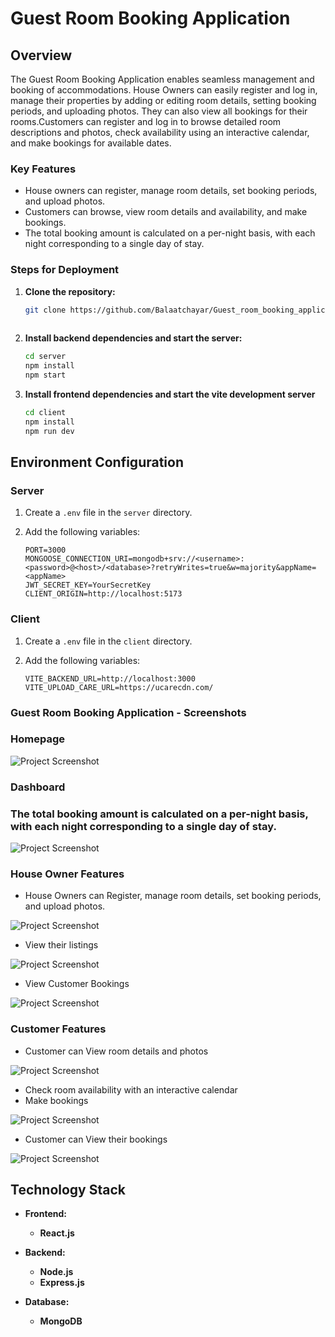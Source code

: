 # Guest Room Booking Application

## Overview

The Guest Room Booking Application enables seamless management and booking of accommodations. House Owners can easily register and log in, manage their properties by adding or editing room details, setting booking periods, and uploading photos. They can also view all bookings for their rooms.Customers can register and log in to browse detailed room descriptions and photos, check availability using an interactive calendar, and make bookings for available dates.


### Key Features
- House owners can register, manage room details, set booking periods, and upload photos.
- Customers can browse, view room details and availability, and make bookings.
- The total booking amount is calculated on a per-night basis, with each night corresponding to a single day of stay.
  

### Steps for Deployment

1. **Clone the repository:**
   ```sh
   git clone https://github.com/Balaatchayar/Guest_room_booking_application_MERN
  
2. **Install backend dependencies and start the server:**
    ```sh
    cd server
    npm install
    npm start

3. **Install frontend dependencies and start the vite development server**
    ```sh
    cd client
    npm install
    npm run dev

## Environment Configuration

### Server

1. Create a `.env` file in the `server` directory.

2. Add the following variables:

    ```env
    PORT=3000
    MONGOOSE_CONNECTION_URI=mongodb+srv://<username>:<password>@<host>/<database>?retryWrites=true&w=majority&appName=<appName>
    JWT_SECRET_KEY=YourSecretKey
    CLIENT_ORIGIN=http://localhost:5173
    ```

### Client

1. Create a `.env` file in the `client` directory.

2. Add the following variables:

    ```env
    VITE_BACKEND_URL=http://localhost:3000
    VITE_UPLOAD_CARE_URL=https://ucarecdn.com/
    ```

 

### Guest Room Booking Application - Screenshots

### Homepage

![Project Screenshot](sample_data/Guest_Room_Booking_Application_Screenshots/Screenshot1.png)

### Dashboard

### The total booking amount is calculated on a per-night basis, with each night corresponding to a single day of stay.

![Project Screenshot](sample_data/Guest_Room_Booking_Application_Screenshots/Screenshot2.png)


### House Owner Features
- House Owners can Register, manage room details, set booking periods, and upload photos.
  
![Project Screenshot](sample_data/Guest_Room_Booking_Application_Screenshots/Screenshot3.png)

- View their listings
  
![Project Screenshot](sample_data/Guest_Room_Booking_Application_Screenshots/Screenshot4.png)

- View Customer Bookings
  
![Project Screenshot](sample_data/Guest_Room_Booking_Application_Screenshots/Screenshot5.png)



### Customer Features
- Customer can View room details and photos

![Project Screenshot](sample_data/Guest_Room_Booking_Application_Screenshots/Screenshot6.png)

- Check room availability with an interactive calendar
- Make bookings

![Project Screenshot](sample_data/Guest_Room_Booking_Application_Screenshots/Screenshot7.png)

- Customer can View their bookings

![Project Screenshot](sample_data/Guest_Room_Booking_Application_Screenshots/Screenshot8.png)



## Technology Stack

- **Frontend:**
  - **React.js**

- **Backend:**
  - **Node.js**
  - **Express.js**

- **Database:**
  - **MongoDB**



